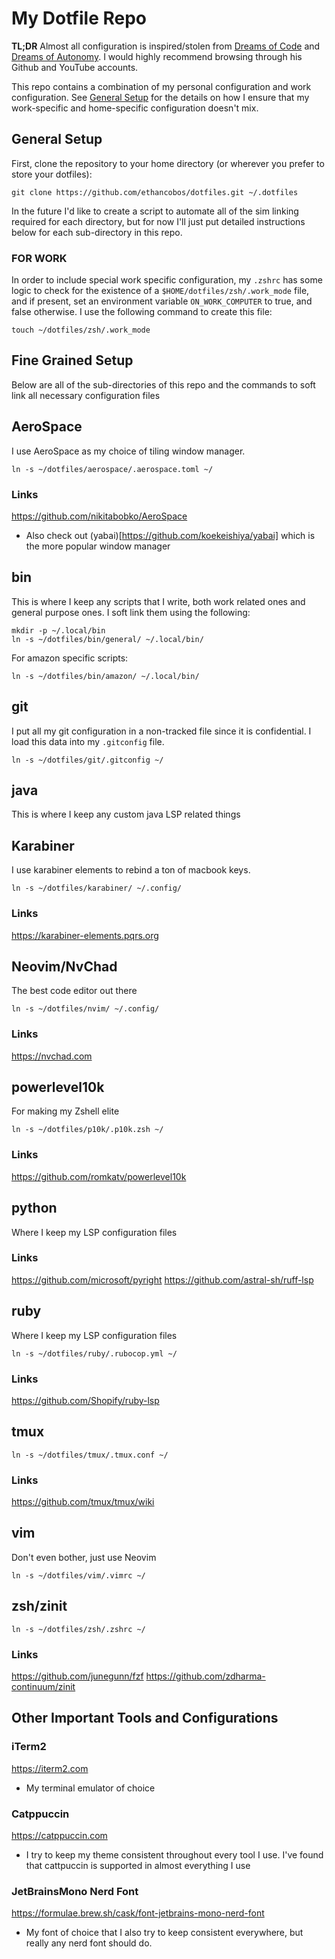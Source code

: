 # My Dotfile Repo 

**TL;DR** Almost all configuration is inspired/stolen from [Dreams of Code](https://github.com/dreamsofcode-io) and [
Dreams of Autonomy](https://github.com/dreamsofautonomy). I would highly recommend browsing through his Github and YouTube accounts.

This repo contains a combination of my personal configuration and work configuration. See [General Setup](#general-setup) for the details on how I ensure that my work-specific and home-specific configuration doesn't mix.

## General Setup

First, clone the repository to your home directory (or wherever you prefer to store your dotfiles):

    git clone https://github.com/ethancobos/dotfiles.git ~/.dotfiles

In the future I'd like to create a script to automate all of the sim linking required for each directory, but for now I'll just put detailed instructions below for each sub-directory in this repo.

### FOR WORK

In order to include special work specific configuration, my `.zshrc` has some logic to check for the existence of a `$HOME/dotfiles/zsh/.work_mode` file, and if present, set an environment variable `ON_WORK_COMPUTER` to true, and false otherwise. I use the following command to create this file:

    touch ~/dotfiles/zsh/.work_mode

## Fine Grained Setup
 
Below are all of the sub-directories of this repo and the commands to soft link all necessary configuration files

## AeroSpace

I use AeroSpace as my choice of tiling window manager.

    ln -s ~/dotfiles/aerospace/.aerospace.toml ~/

### Links

https://github.com/nikitabobko/AeroSpace

* Also check out (yabai)[https://github.com/koekeishiya/yabai] which is the more popular window manager

## bin

This is where I keep any scripts that I write, both work related ones and general purpose ones. I soft link them using the following:

    mkdir -p ~/.local/bin
    ln -s ~/dotfiles/bin/general/ ~/.local/bin/

For amazon specific scripts:

    ln -s ~/dotfiles/bin/amazon/ ~/.local/bin/

## git

I put all my git configuration in a non-tracked file since it is confidential. I load this data into my `.gitconfig` file.

    ln -s ~/dotfiles/git/.gitconfig ~/
   
## java

This is where I keep any custom java LSP related things

## Karabiner

I use karabiner elements to rebind a ton of macbook keys.

    ln -s ~/dotfiles/karabiner/ ~/.config/  

### Links
https://karabiner-elements.pqrs.org

## Neovim/NvChad

The best code editor out there

    ln -s ~/dotfiles/nvim/ ~/.config/ 

### Links
https://nvchad.com

## powerlevel10k

For making my Zshell elite

    ln -s ~/dotfiles/p10k/.p10k.zsh ~/

### Links
https://github.com/romkatv/powerlevel10k

## python

Where I keep my LSP configuration files

### Links
https://github.com/microsoft/pyright
https://github.com/astral-sh/ruff-lsp

## ruby

Where I keep my LSP configuration files

    ln -s ~/dotfiles/ruby/.rubocop.yml ~/

### Links
https://github.com/Shopify/ruby-lsp

## tmux

    ln -s ~/dotfiles/tmux/.tmux.conf ~/

### Links
https://github.com/tmux/tmux/wiki

## vim

Don't even bother, just use Neovim

    ln -s ~/dotfiles/vim/.vimrc ~/
    

## zsh/zinit

    ln -s ~/dotfiles/zsh/.zshrc ~/

### Links
https://github.com/junegunn/fzf
https://github.com/zdharma-continuum/zinit

## Other Important Tools and Configurations

### iTerm2 

https://iterm2.com

* My terminal emulator of choice

### Catppuccin

https://catppuccin.com

* I try to keep my theme consistent throughout every tool I use. I've found that cattpuccin is supported in almost everything I use

### JetBrainsMono Nerd Font

https://formulae.brew.sh/cask/font-jetbrains-mono-nerd-font

* My font of choice that I also try to keep consistent everywhere, but really any nerd font should do.
